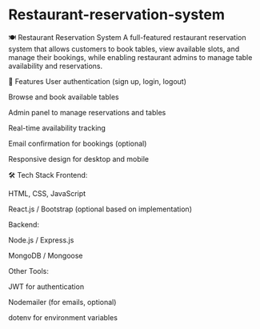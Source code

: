 # Restaurant-reservation-system

🍽️ Restaurant Reservation System
A full-featured restaurant reservation system that allows customers to book tables, view available slots, and manage their bookings, while enabling restaurant admins to manage table availability and reservations.

🚀 Features
User authentication (sign up, login, logout)

Browse and book available tables

Admin panel to manage reservations and tables

Real-time availability tracking

Email confirmation for bookings (optional)

Responsive design for desktop and mobile

🛠️ Tech Stack
Frontend:

HTML, CSS, JavaScript

React.js / Bootstrap (optional based on implementation)

Backend:

Node.js / Express.js

MongoDB / Mongoose

Other Tools:

JWT for authentication

Nodemailer (for emails, optional)

dotenv for environment variables
